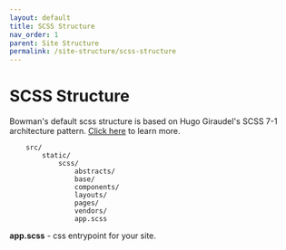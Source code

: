 ```yaml
---
layout: default
title: SCSS Structure
nav_order: 1
parent: Site Structure
permalink: /site-structure/scss-structure
---
```


# SCSS Structure

Bowman's default scss structure is based on Hugo Giraudel's SCSS 7-1 architecture pattern. [Click here](https://sass-guidelin.es/#architecture) to learn more.

        src/
            static/
                scss/
                    abstracts/
                    base/
                    components/
                    layouts/
                    pages/
                    vendors/
                    app.scss

**app.scss** - css entrypoint for your site.